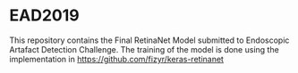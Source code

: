 # EAD2019

This repository contains the Final RetinaNet Model submitted to Endoscopic Artafact Detection Challenge.
The training of the model is done using the implementation in https://github.com/fizyr/keras-retinanet
